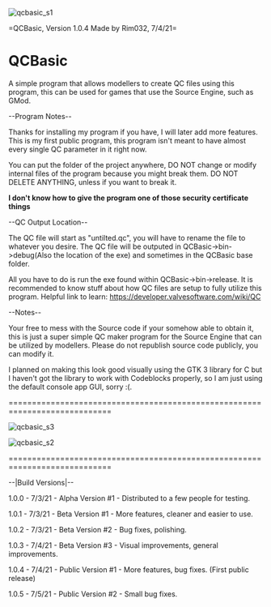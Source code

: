
![qcbasic_s1](https://user-images.githubusercontent.com/45215785/124393717-c9604980-dcc9-11eb-97bd-efb140fb168e.PNG)


=QCBasic, Version 1.0.4
Made by Rim032, 7/4/21=


# QCBasic
A simple program that allows modellers to create QC files using this program, this can be used for games that use the Source Engine, such as GMod.


--Program Notes--

Thanks for installing my program if you have, I will later add more features. 
This is my first public program, this program isn't meant to have almost every single QC
parameter in it right now.

You can put the folder of the project anywhere, DO NOT change or modify 
internal files of the program because you might break them. DO NOT DELETE 
ANYTHING, unless if you want to break it. 

**I don't know how to give the program one of those security certificate things**

--QC Output Location--

The QC file will start as "untilted.qc", you will have to rename 
the file to whatever you desire. The QC file will be outputed in 
QCBasic->bin->debug(Also the location of the exe) and sometimes in the QCBasic base folder.

All you have to do is run the exe found within QCBasic->bin->release.
It is recommended to know stuff about how QC files are setup to
fully utilize this program. Helpful link to learn: https://developer.valvesoftware.com/wiki/QC

--Notes--

Your free to mess with the Source code if your somehow able to obtain it, this
is just a super simple QC maker program for the Source Engine that can be utilized
by modellers. Please do not republish source code publicly, you can modify it.

I planned on making this look good visually using the GTK 3 library for C but
I haven't got the library to work with Codeblocks properly, so I am just using
the default console app GUI, sorry :(.

============================================================================

![qcbasic_s3](https://user-images.githubusercontent.com/45215785/124393716-c9604980-dcc9-11eb-8716-4dd39ad4762a.PNG)

![qcbasic_s2](https://user-images.githubusercontent.com/45215785/124393718-c9604980-dcc9-11eb-8e66-b5f720818160.PNG)

============================================================================

--|Build Versions|--

1.0.0 - 7/3/21 - Alpha Version #1 - Distributed to a few people for testing.

1.0.1 - 7/3/21 - Beta Version #1 - More features, cleaner and easier to use.

1.0.2 - 7/3/21 - Beta Version #2 - Bug fixes, polishing.

1.0.3 - 7/4/21 - Beta Version #3 - Visual improvements, general improvements.

1.0.4 - 7/4/21 - Public Version #1 - More features, bug fixes. (First public release)

1.0.5 - 7/5/21 - Public Version #2 - Small bug fixes.
